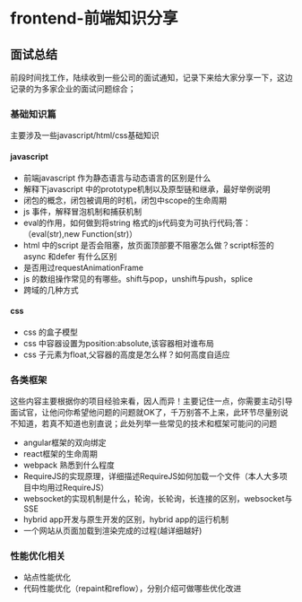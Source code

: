 # frontend-前端知识分享

## 面试总结

前段时间找工作，陆续收到一些公司的面试通知，记录下来给大家分享一下，这边记录的为多家企业的面试问题综合；

### 基础知识篇

主要涉及一些javascript/html/css基础知识
#### javascript
* 前端javascript 作为静态语言与动态语言的区别是什么
* 解释下javascript 中的prototype机制以及原型链和继承，最好举例说明
* 闭包的概念，闭包被调用的时机，闭包中scope的生命周期
* js 事件，解释冒泡机制和捕获机制
* eval的作用，如何做到将string 格式的js代码变为可执行代码;答：（eval(str),new Function(str)）
* html 中的script 是否会阻塞，放页面顶部要不阻塞怎么做？script标签的 async 和defer 有什么区别
* 是否用过requestAnimationFrame
* js 的数组操作常见的有哪些。shift与pop，unshift与push，splice
* 跨域的几种方式
#### css
* css  的盒子模型
* css 中容器设置为position:absolute,该容器相对谁布局
* css 子元素为float,父容器的高度是怎么样？如何高度自适应

### 各类框架

这些内容主要根据你的项目经验来看，因人而异！主要记住一点，你需要主动引导面试官，让他问你希望他问题的问题就OK了，千万别答不上来，此环节尽量别说不知道，若真不知道也别直说；此处列举一些常见的技术和框架可能问的问题

* angular框架的双向绑定
* react框架的生命周期
* webpack 熟悉到什么程度
* RequireJS的实现原理，详细描述RequireJS如何加载一个文件（本人大多项目中均用过RequireJS）
* websocket的实现机制是什么，轮询，长轮询，长连接的区别，websocket与SSE
* hybrid app开发与原生开发的区别，hybrid app的运行机制
* 一个网站从页面加载到渲染完成的过程(越详细越好)

### 性能优化相关

* 站点性能优化
* 代码性能优化（repaint和reflow），分别介绍可做哪些优化改进
